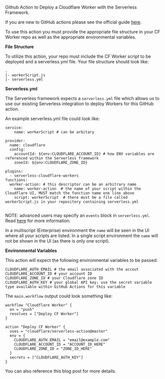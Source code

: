 Github Action to Deploy a Cloudflare Worker with the Serverless Framework.

If you are new to GitHub actions please see the official guide [here](https://help.github.com/articles/creating-a-workflow-with-github-actions/).

To use this action you must provide the appropriate file structure in your CF Worker repo as well as the appropriate environmental variables.

<b>File Structure</b>

To utilize this action, your repo must include the CF Worker script to be deployed and a serverless.yml file. Your file structure should look like:

    .
    |- workerScript.js
    |- serverless.yml

<b> Serverless.yml </b>

The Serverless framework expects a ```serverless.yml``` file which allows us to use our existing Serverless integration to deploy Workers for this GitHub action.
    
An example serverless.yml file could look like:
```
service:
    name: workerScript # can be arbitary

provider:
  name: cloudflare
  config:
    accountId: ${env:CLOUDFLARE_ACCOUNT_ID} # how ENV variables are referenced within the Serverless framework
    zoneId: ${env:CLOUDFLARE_ZONE_ID}

plugins:
  - serverless-cloudflare-workers
functions:
  worker-action: # this descriptor can be an arbitrary name
    name: worker-action  # the name of your script within the Cloudflare UI, MUST match the function name one line above
    script: workerScript  # there must be a file called workerScript.js in your repository containing serverless.yml
    
 ```

NOTE: advanced users may specify an ``events`` block in ```serverless.yml```. Read [here]( https://developers.cloudflare.com/workers/deploying-workers/serverless/) for more information.

In a multiscript (Enterprise) environment the ```name``` will be seen in the UI where all your scripts are listed. In a single script environment the ```name``` will not be shown in the UI (as there is only one script).

<b>Environmental Variables </b>

This action will expect the following environmental variables to be passed:

```
CLOUDFLARE_AUTH_EMAIL # the email associated with the accout
CLOUDFLARE_ACCOUNT_ID # your account ID
CLOUDFLARE_ZONE_ID # your Cloudflare zone ID
CLOUDFLARE_AUTH_KEY # your global API key; use the secret variable type available within GitHub Actions for this variable
```

The ```main.workflow``` output could look something like:

```
workflow "Cloudflare Worker" {
  on = "push"
  resolves = ["Deploy CF Worker"]
}

action "Deploy CF Worker" {
  uses = "cloudflare/serverless-action@master"
  env = {
    CLOUDFLARE_AUTH_EMAIL = "email@example.com"
    CLOUDFLARE_ACCOUNT_ID = "ACCOUNT_ID_HERE"
    CLOUDFLARE_ZONE_ID = "ZONE_ID_HERE"
  }
  secrets = ["CLOUDFLARE_AUTH_KEY"]
}
```

You can also reference this blog post for more details.

